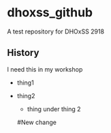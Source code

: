# dhoxss_github
A test repository for DHOxSS 2918

## History
I need this in my workshop

* thing1
* thing2
  * thing under thing 2
  
  #New change
